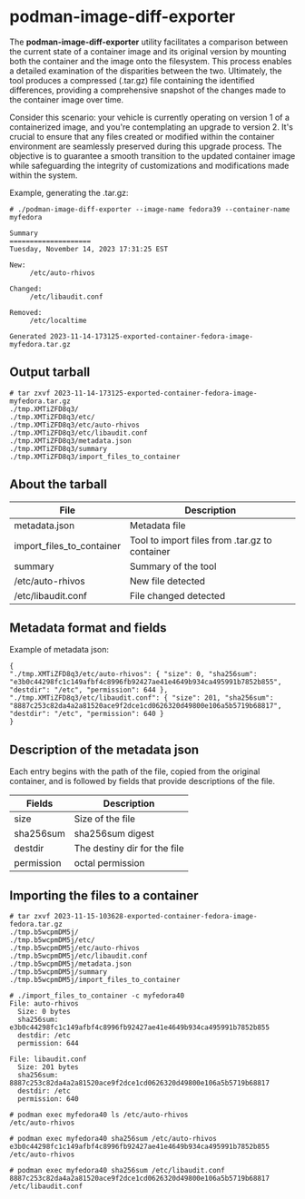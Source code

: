 # podman-image-diff-exporter

The **podman-image-diff-exporter** utility facilitates a comparison between the current state of a container image and its original version by mounting both the container and the image onto the filesystem. This process enables a detailed examination of the disparities between the two. Ultimately, the tool produces a compressed (.tar.gz) file containing the identified differences, providing a comprehensive snapshot of the changes made to the container image over time.

Consider this scenario: your vehicle is currently operating on version 1 of a containerized image, and you're contemplating an upgrade to version 2. It's crucial to ensure that any files created or modified within the container environment are seamlessly preserved during this upgrade process. The objective is to guarantee a smooth transition to the updated container image while safeguarding the integrity of customizations and modifications made within the system.

Example, generating the .tar.gz:
```
# ./podman-image-diff-exporter --image-name fedora39 --container-name myfedora

Summary
====================
Tuesday, November 14, 2023 17:31:25 EST

New:
	 /etc/auto-rhivos

Changed:
	 /etc/libaudit.conf

Removed:
	 /etc/localtime

Generated 2023-11-14-173125-exported-container-fedora-image-myfedora.tar.gz
```

## Output tarball
```
# tar zxvf 2023-11-14-173125-exported-container-fedora-image-myfedora.tar.gz
./tmp.XMTiZFD8q3/
./tmp.XMTiZFD8q3/etc/
./tmp.XMTiZFD8q3/etc/auto-rhivos
./tmp.XMTiZFD8q3/etc/libaudit.conf
./tmp.XMTiZFD8q3/metadata.json
./tmp.XMTiZFD8q3/summary
./tmp.XMTiZFD8q3/import_files_to_container
```

## About the tarball

File                      | Description
------------------------- | -------------
metadata.json             | Metadata file
import_files_to_container | Tool to import files from .tar.gz to container
summary                   | Summary of the tool
/etc/auto-rhivos          | New file detected
/etc/libaudit.conf        | File changed detected

## Metadata format and fields

Example of metadata json:
```
{
"./tmp.XMTiZFD8q3/etc/auto-rhivos": { "size": 0, "sha256sum": "e3b0c44298fc1c149afbf4c8996fb92427ae41e4649b934ca495991b7852b855", "destdir": "/etc", "permission": 644 },
"./tmp.XMTiZFD8q3/etc/libaudit.conf": { "size": 201, "sha256sum": "8887c253c82da4a2a81520ace9f2dce1cd0626320d49800e106a5b5719b68817", "destdir": "/etc", "permission": 640 }
}
```

## Description of the metadata json

Each entry begins with the path of the file, copied from the original container, and is followed by fields that provide descriptions of the file.

Fields     | Description
--------   | ----------------
size       | Size of the file
sha256sum  | sha256sum digest
destdir    | The destiny dir for the file
permission | octal permission

## Importing the files to a container
```
# tar zxvf 2023-11-15-103628-exported-container-fedora-image-fedora.tar.gz
./tmp.b5wcpmDM5j/
./tmp.b5wcpmDM5j/etc/
./tmp.b5wcpmDM5j/etc/auto-rhivos
./tmp.b5wcpmDM5j/etc/libaudit.conf
./tmp.b5wcpmDM5j/metadata.json
./tmp.b5wcpmDM5j/summary
./tmp.b5wcpmDM5j/import_files_to_container

# ./import_files_to_container -c myfedora40
File: auto-rhivos
  Size: 0 bytes
  sha256sum: e3b0c44298fc1c149afbf4c8996fb92427ae41e4649b934ca495991b7852b855
  destdir: /etc
  permission: 644

File: libaudit.conf
  Size: 201 bytes
  sha256sum: 8887c253c82da4a2a81520ace9f2dce1cd0626320d49800e106a5b5719b68817
  destdir: /etc
  permission: 640

# podman exec myfedora40 ls /etc/auto-rhivos
/etc/auto-rhivos

# podman exec myfedora40 sha256sum /etc/auto-rhivos
e3b0c44298fc1c149afbf4c8996fb92427ae41e4649b934ca495991b7852b855  /etc/auto-rhivos

# podman exec myfedora40 sha256sum /etc/libaudit.conf
8887c253c82da4a2a81520ace9f2dce1cd0626320d49800e106a5b5719b68817  /etc/libaudit.conf
```
